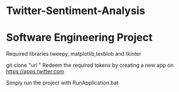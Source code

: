 # Twitter-Sentiment-Analysis
# Software Engineering Project

Required libraries tweepy, matplotlib,texblob and tkinter

git clone "url
"
Redeem the required tokens by creating a new app on https://apps.twitter.com

Simply run the project with RunApplication.bat
